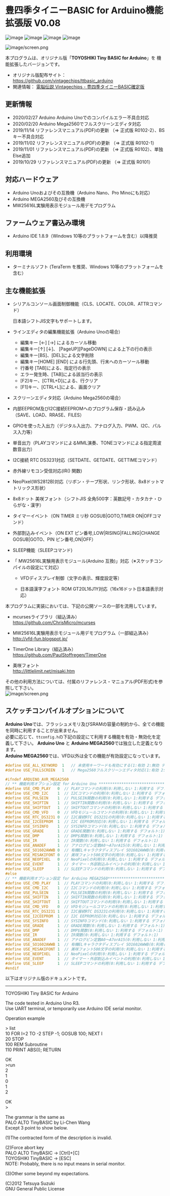 # 豊四季タイニーBASIC for Arduino機能拡張版 V0.08

![image](./image/top01.jpg) ![image](./image/top02.jpg) ![image](./image/top03.jpg) ![image](./image/top04.jpg)  

![image/screen.png](image/screen01.png)  
  
本プログラムは、オリジナル版「**TOYOSHIKI Tiny BASIC for Arduino**」を 機能拡張したバージョンです。  

- オリジナル版配布サイト：<https://github.com/vintagechips/ttbasic_arduino>
- ​関連情報：  [電脳伝説 Vintagechips - 豊四季タイニーBASIC確定版](https://vintagechips.wordpress.com/2015/12/06/%E8%B1%8A%E5%9B%9B%E5%AD%A3%E3%82%BF%E3%82%A4%E3%83%8B%E3%83%BCbasic%E7%A2%BA%E5%AE%9A%E7%89%88/)  

## 更新情報

- 2020/02/27 Arduino Arduino Unoでのコンパイルエラー不具合対応  
- 2020/02/20 Arduino Mega2560でフルスクリーンエディタ対応  
- 2019/11/14 リファレンスマニュアル(PDF)の更新 （⇒ 正式版 R0102-2）、BSキー不具合対応
- 2019/11/02 リファレンスマニュアル(PDF)の更新 （⇒ 正式版 R0102-1）
- 2019/11/01 リファレンスマニュアル(PDF)の更新 （⇒ 正式版 R0102）、単独Else追加
- 2019/10/29 リファレンスマニュアル(PDF)の更新 （⇒ 正式版 R0101）

## 対応ハードウェア

- Arduino Unoおよびその互換機（Arduino Nano、Pro Minoにも対応）
- Arduino MEGA2560及びその互換機
- MW25616L実験用表示モジュール用デモプログラム

## ファームウェア書込み環境

- Arduino IDE 1.8.9（Windows 10等のプラットフォームを含む）以降推奨

## 利用環境

- ターミナルソフト (TeraTerm を推奨、Windows 10等のプラットフォームを含む）

## 主な機能拡張

- シリアルコンソール画面制御機能（CLS、LOCATE、COLOR、ATTRコマンド）

  日本語シフトJIS文字もサポートします。

- ラインエディタの編集機能拡張（Arduino Unoの場合）

  - 編集キー [←] [→] によるカーソル移動
  - 編集キー[↑] [↓]、 [PageUP][PageDOWN] による上下の行の表示
  - 編集キー[BS]、[DEL]による文字削除
  - 編集キー[HOME] [END] による行先頭、行末へのカーソール移動
  - 行番号 [TAB]による、指定行の表示
  - エラー発生時、[TAB]による該当行の表示
  - [F2]キー、[CTRL+D]による、行クリア
  - [F1]キー、[CTRL+L]による、画面クリア

- スクリーンエディタ対応（Arduino Mega2560の場合）

- 内部EEPROM及びI2C接続EEPROMへのプログラム保存・読み込み（SAVE、LOAD、RRASE、FILES）

- GPIOを使った入出力（デジタル入出力、アナログ入力、PWM、I2C、パルス入力等）

- 単音出力（PLAYコマンドによるMML演奏、TONEコマンドによる指定周波数音出力）

- I2C接続 RTC DS3231対応（SETDATE、GETDATE、GETTIMEコマンド）

- 赤外線リモコン受信対応(IR() 関数)

- NeoPixel(WS2812B)対応（リボン・テープ形状、リンク形状、8x8ドットマトリックス形状）

- 8x8ドット 美咲フォント（シフトJIS 全角500字：英数記号・カタカナ・ひらがな・漢字）

- タイマーイベント（ON TIMER ミリ秒 GOSUB|GOTO,TIMER ON|OFFコマンド）

- 外部割込みイベント（ON EXT ピン番号,LOW|RISING|FALLING|CHANGE GOSUB|GOTO、PIN ピン番号,ON|OFF）

- SLEEP機能（SLEEPコマンド)

- 「 MW25616L実験用表示モジュール(Arduino 互換)」対応（※スケッチコンパイルの設定にて対応）

  - VFDディスプレイ制御（文字の表示、輝度設定等）

  - 日本語漢字フォント ROM GT20L16J1Y対応（16x16ドット日本語表示対応）
    ​

本プログラムに実装においては、下記の公開ソースの一部を流用しています。  

- mcursesライブラリ（組込済み）  
<https://github.com/ChrisMicro/mcurses>

- MW25616L実験用表示モジュール用デモプログラム（一部組込済み）  
<http://vfd-fun.blogspot.jp/>

- TimerOne Library（組込済み）  
<https://github.com/PaulStoffregen/TimerOne>

- 美咲フォント  
<http://littlelimit.net/misaki.htm>

その他の利用方法については、付属のリファレンス・マニュアル(PDF形式)を参照して下さい。  
 ![image/screen.png](image/book.png)

## スケッチコンパイルオプションについて

**Arduino Uno**では、フラッシュメモリ及びSRAMの容量の制約から、全ての機能を同時に利用することが出来ません。  
必要に応じて、`ttconfig.h`の下記の設定にて利用する機能を有効・無効化を定義して下さい。
**Arduino Uno** と **Arduino MEGA2560**では独立した定義となります。  
**Arduino MEGA2560**では、VFD以外は全ての機能が有効設定になっています。  

```cpp
#define USE_ALL_KEYWORD  1   // 未使用キーワードも有効にする(1:有効 2:無効 デフォルト:1)
#define USE_FULLSCREEN   1   // Mega2560フルスクリーンエディタ対応(1:有効 2:無効 デフォルト:1)

#ifndef ARDUINO_AVR_MEGA2560
// ** 機能利用オプション設定 for Arduino Uno *********************************
#define USE_CMD_PLAY   0  // PLAYコマンドの利用(0:利用しない 1:利用する デフォルト:0)
#define USE_CMD_I2C    1  // I2Cコマンドの利用(0:利用しない 1:利用する デフォルト:1)
#define USE_PULSEIN    1  // PULSEIN関数の利用(0:利用しない 1:利用する デフォルト:1)
#define USE_SHIFTIN    1  // SHIFTIN関数の利用(0:利用しない 1:利用する デフォルト:1)
#define USE_SHIFTOUT   1  // SHIFTOUTコマンドの利用(0:利用しない 1:利用する デフォルト:1)
#define USE_CMD_VFD    0  // VFDモジュールコマンドの利用(0:利用しない 1:利用する デフォルト:0)
#define USE_RTC_DS3231 0  // I2C接続RTC DS3231の利用(0:利用しない 1:利用する デフォルト:0)
#define USE_I2CEEPROM  1  // I2C EEPROM対応(0:利用しない 1:利用する デフォルト:1)
#define USE_SYSINFO    1  // SYSINFOコマンド(0:利用しない 1:利用する デフォルト:1)
#define USE_GRADE      1  // GRADE関数(0:利用しない 1:利用する デフォルト:1)
#define USE_DMP        1  // DMP$関数(0:利用しない 1:利用する デフォルト:1)
#define USE_IR         1  // IR関数(0:利用しない 1:利用する デフォルト:1)
#define USE_ANADEF     1  // アナログピン定数A0～A7orA15(0:利用しない 1:利用する デフォルト:1)
#define USE_SO1602AWWB 0  // 有機ELキャラクタディスプレイ SO1602AWWB(0:利用しない 1:利用する デフォルト:0)
#define USE_MISAKIFONT 0  // 美咲フォント500文字の利用(0:利用しない 1:利用する 2:非漢字のみ利用 デフォルト:0)
#define USE_NEOPIXEL   0  // NeoPixelの利用(0:利用しない 1:利用する デフォルト:0)
#define USE_EVENT      1  // タイマー・外部割込みイベントの利用(0:利用しない 1:利用する デフォルト:1)
#define USE_SLEEP      1  // SLEEPコマンドの利用(0:利用しない 1:利用する デフォルト:1) ※USE_EVENTを利用必須
#else
// ** 機能利用オプション設定 for Arduino MEGA2560******************************
#define USE_CMD_PLAY   1  // PLAYコマンドの利用(0:利用しない 1:利用する デフォルト:1)
#define USE_CMD_I2C    1  // I2Cコマンドの利用(0:利用しない 1:利用する デフォルト:1)
#define USE_PULSEIN    1  // PULSEIN関数の利用(0:利用しない 1:利用する デフォルト:1)
#define USE_SHIFTIN    1  // SHIFTIN関数の利用(0:利用しない 1:利用する デフォルト:1)
#define USE_SHIFTOUT   1  // SHIFTOUTコマンドの利用(0:利用しない 1:利用する デフォルト:1)
#define USE_CMD_VFD    0  // VFDモジュールコマンドの利用(0:利用しない 1:利用する デフォルト:0)
#define USE_RTC_DS3231 1  // I2C接続RTC DS3231の利用(0:利用しない 1:利用する デフォルト:1)
#define USE_I2CEEPROM  1  // I2C EEPROM対応(0:利用しない 1:利用する デフォルト:1)
#define USE_SYSINFO    1  // SYSINFOコマンド(0:利用しない 1:利用する デフォルト:1)
#define USE_GRADE      1  // GRADE関数(0:利用しない 1:利用する デフォルト:1)
#define USE_DMP        1  // DMP$関数(0:利用しない 1:利用する デフォルト:1)
#define USE_IR         1  // IR関数(0:利用しない 1:利用する デフォルト:1)
#define USE_ANADEF     1  // アナログピン定数A0～A7orA15(0:利用しない 1:利用する デフォルト:1)
#define USE_SO1602AWWB 1  // 有機ELキャラクタディスプレイ SO1602AWWB(0:利用しない 1:利用する デフォルト:1)
#define USE_MISAKIFONT 1  // 美咲フォント500文字の利用(0:利用しない 1:利用する 2:非漢字のみ利用 デフォルト:1)
#define USE_NEOPIXEL   1  // NeoPixelの利用(0:利用しない 1:利用する デフォルト:1)
#define USE_EVENT      1  // タイマー・外部割込みイベントの利用(0:利用しない 1:利用する デフォルト:1)
#define USE_SLEEP      1  // SLEEPコマンドの利用(0:利用しない 1:利用する デフォルト:1) ※USE_EVENTを利用必須
#endif
```

以下はオリジナル版のドキュメントです。  

------

TOYOSHIKI Tiny BASIC for Arduino

The code tested in Arduino Uno R3.<br>
Use UART terminal, or temporarily use Arduino IDE serial monitor.

Operation example

&gt; list<br>
10 FOR I=2 TO -2 STEP -1; GOSUB 100; NEXT I<br>
20 STOP<br>
100 REM Subroutine<br>
110 PRINT ABS(I); RETURN

OK<br>
&gt;run<br>
2<br>
1<br>
0<br>
1<br>
2

OK<br>
&gt;

The grammar is the same as<br>
PALO ALTO TinyBASIC by Li-Chen Wang<br>
Except 3 point to show below.

(1)The contracted form of the description is invalid.

(2)Force abort key<br>
PALO ALTO TinyBASIC -> [Ctrl]+[C]<br>
TOYOSHIKI TinyBASIC -> [ESC]<br>
NOTE: Probably, there is no input means in serial monitor.

(3)Other some beyond my expectations.

(C)2012 Tetsuya Suzuki<br>
GNU General Public License
